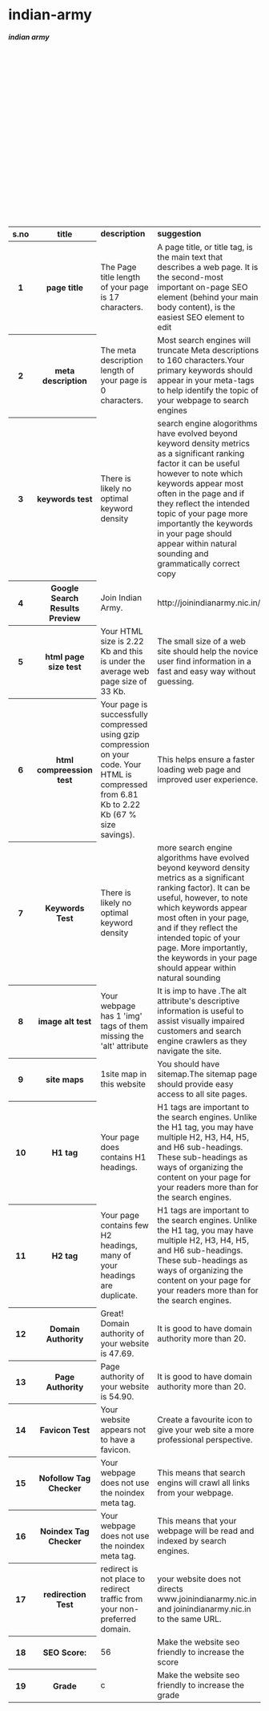 # indian-army
<html>

<body>

<table>

<b><i>indian army</i></b>

<tr>
<th><b> s.no</b></th>
<th><b> title</b></th>
<td><b>description</b></td>
<td><b>suggestion</b></td>
<td><b>status</b></td><br>

</tr>

<tr>
<th>1</th>
<th>page title</th>

<td>The Page title length of your page is 17 characters. </td>
<td>A page title, or title tag, is the main text that describes a web page. It is the second-most important on-page SEO element (behind your main body content), is the easiest SEO element to edit</td>
<td>good</td><br>

</tr>

<tr>
<th>2</th>
<th>meta description</th>
<td> The meta description length of your page is 0 characters. </td>
<td>Most search engines will truncate Meta descriptions to 160 characters.Your primary keywords should appear in your meta-tags to help identify the topic of your webpage to search engines</td>
<td>not good</td><br>
</tr>

<tr>
<th>3</th>
<th>keywords test</th>
<td>There is likely no optimal keyword density</td>
<td>search engine alogorithms have evolved beyond keyword density metrics as a significant ranking factor it can be useful however to note which keywords appear most often in the page and if they reflect the intended topic of your page more importantly the keywords in your page should appear within natural sounding and grammatically correct copy</td>
<td>ok</td><br>

</tr>

<tr>
<th>4</th>
<th>Google Search Results Preview</th>

<td>Join Indian Army.</td>
<td>http://joinindianarmy.nic.in/</td>
<td>ok</td><br>

</tr>

<tr>

<th>5</th>
<th>html page size test</th>

<td>Your HTML size is 2.22 Kb and this is under the average web page size of 33 Kb. </td>
<td>The small size of a web site should help the novice user find information in a fast and easy way without guessing.</td>
<td>good</td><br>

</tr>

<tr>
<th>6</th>
<th>html compreession test</th>

<td>Your page is successfully compressed using gzip compression on your code. Your HTML is compressed from 6.81 Kb to 2.22 Kb (67 % size savings).</td>
<td>This helps ensure a faster loading web page and improved user experience.</td>
<td>good</td><br>

</tr>

<tr>

<th>7</th>
<th>Keywords Test</th>
<td>There is likely no optimal keyword density</td>
<td>more search engine algorithms have evolved beyond keyword density metrics as a significant ranking factor). It can be useful, however, to note which keywords appear most often in your page, and if they reflect the intended topic of your page. More importantly, the keywords in your page should appear within natural sounding </td>
<td>info</td><br>

</tr>

<tr>
<th>8</th>
<th>image alt test</th>
<td>Your webpage has 1 'img' tags of them missing the 'alt' attribute</td>
<td>It is imp to have .The alt attribute's descriptive information is useful to assist visually impaired customers and search engine crawlers as they navigate the site.</td>
<td>good</td><br>
</tr>

<tr>
<th>9</th>
<th>site maps</th>

<td>1site map in this website</td>
<td>You should have sitemap.The sitemap page should provide easy access to all site pages.</td>
<td>good</td><br>

</tr>

<tr>
<th>10</th>
<th>H1 tag</th>

<td>Your page does contains H1 headings.</td>
<td>H1 tags are important to the search engines. Unlike the H1 tag, you may have multiple H2, H3, H4, H5, and H6 sub-headings. These sub-headings as ways of organizing the content on your page for your readers more than for the search engines.</td>
<td>not good</td><br>

</tr>
<tr>
<th>11</th>
<th>H2 tag</th>

<td>Your page contains few H2 headings, many of your headings are duplicate.</td>
<td>H1 tags are important to the search engines. Unlike the H1 tag, you may have multiple H2, H3, H4, H5, and H6 sub-headings. These sub-headings as ways of organizing the content on your page for your readers more than for the search engines.</td>
<td>not good</td><br>
</tr>
<tr> 
<th>12</th>
<th>Domain Authority</th>
<td>Great! Domain authority of your website is 47.69. </td>
<td>It is good to have domain authority more than 20.</td>
<td> good</td><br>
</tr>
<tr>
<th>13</th>
<th>Page Authority</th>
<td>Page authority of your website is 54.90. </td>
<td>It is good to have domain authority more than 20.</td>
<td> good</td><br>
</tr>
<tr>
<th>14</th>
<th>Favicon Test</th>
<td>Your website appears not to have a favicon.</td>
<td>Create a favourite icon to give your web site a more professional perspective.</td>
<td>not good</td><br>
</tr>

<tr>
<th>15</th>
<th>Nofollow Tag Checker</th>
<td>Your webpage does not use the noindex meta tag.</td>
<td> This means that search engins will crawl all links from your webpage.</td>
<td>good</td><br>
</tr>

<tr>
<th>16</th>
<th>Noindex Tag Checker</th>
<td>Your webpage does not use the noindex meta tag.</td>
<td>This means that your webpage will be read and indexed by search engines.</td>
<td>good</td><br>
</tr>
<tr>
<th>17</th>
<th> redirection Test</th>
<td> redirect is not place to redirect traffic from your non-preferred domain.</td>
<td>your website does not directs www.joinindianarmy.nic.in and joinindianarmy.nic.in to the same URL.</td>
<td>not good</td><br>
</tr>

<tr>
<th>18</th>
<th>SEO Score:</th>
<td>56</td>
<td>Make the website seo friendly to increase the score</td>
<td>ok</td><br>
</tr>




<tr>
<th>19</th>
<th>Grade</th>
<td>c</td>
<td>Make the website seo friendly to increase the grade</td>
<td>ok</td><br>
</tr>





</table>

</body>

</html>

